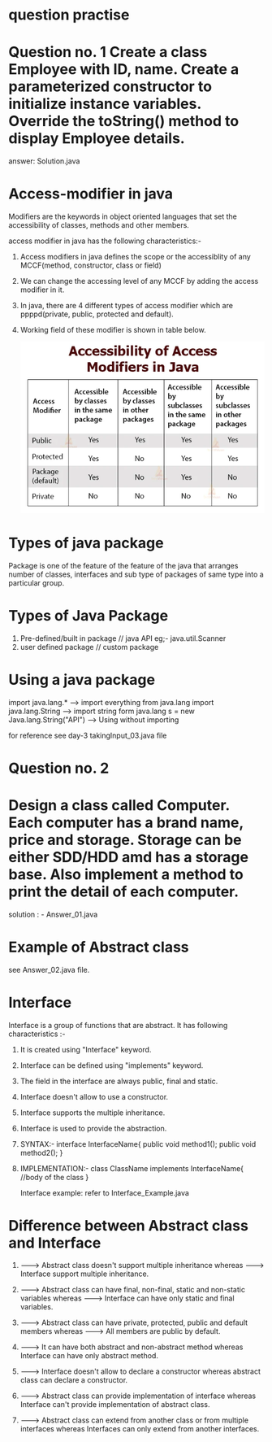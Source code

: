 # question practise

# Question no. 1 Create a class Employee with ID, name. Create a parameterized constructor to initialize instance variables. Override the toString() method to display Employee details.

answer: Solution.java

# Access-modifier in java

Modifiers are the keywords in object oriented languages that set the accessibility of classes, methods and other members.

access modifier in java has the following characteristics:-

1. Access modifiers in java defines the scope or the accessiblity of any MCCF(method, constructor, class or field)
2. We can change the accessing level of any MCCF by adding the access modifier in it.
3. In java, there are 4 different types of access modifier which are ppppd(private, public, protected and default).

4. Working field of these modifier is shown in table below.

   ![CHEESE!](access-modifier.webp)

# Types of java package

Package is one of the feature of the feature of the java that arranges number of classes, interfaces and sub type of packages of same type into a particular group.

# Types of Java Package

1. Pre-defined/built in package // java API eg;- java.util.Scanner
2. user defined package // custom package

# Using a java package

import java.lang.\* --> import everything from java.lang
import java.lang.String --> import string form java.lang
s = new Java.lang.String("API") --> Using without importing

for reference see day-3 takingInput_03.java file

# Question no. 2

# Design a class called Computer. Each computer has a brand name, price and storage. Storage can be either SDD/HDD amd has a storage base. Also implement a method to print the detail of each computer.

solution : - Answer_01.java

# Example of Abstract class

see Answer_02.java file.

# Interface

Interface is a group of functions that are abstract. It has following characteristics :-

1. It is created using "Interface" keyword.
2. Interface can be defined using "implements" keyword.
3. The field in the interface are always public, final and static.
4. Interface doesn't allow to use a constructor.
5. Interface supports the multiple inheritance.
6. Interface is used to provide the abstraction.
7. SYNTAX:-
   interface InterfaceName{
   public void method1();
   public void method2();
   }
8. IMPLEMENTATION:-
   class ClassName implements InterfaceName{
   //body of the class
   }

   Interface example: refer to Interface_Example.java

# Difference between Abstract class and Interface

1. ---> Abstract class doesn't support multiple inheritance whereas
   ---> Interface support multiple inheritance.
2. ---> Abstract class can have final, non-final, static and non-static variables whereas
   ---> Interface can have only static and final variables.

3. ---> Abstract class can have private, protected, public and default members whereas
   ---> All members are public by default.
4. ---> It can have both abstract and non-abstract method whereas Interface can have only abstract method.
5. ---> Interface doesn't allow to declare a constructor whereas abstract class can declare a constructor.
6. ---> Abstract class can provide implementation of interface whereas Interface can't provide implementation of abstract class.
7. ---> Abstract class can extend from another class or from multiple interfaces whereas Interfaces can only extend from another interfaces.
